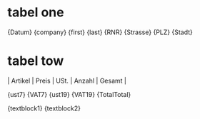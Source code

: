 # tabel one
{Datum}
{company}
{first} {last}
{RNR}
{Strasse}
{PLZ} {Stadt}

# tabel tow
| Artikel  | Preis | USt. | Anzahl | Gesamt |

{ust7}
{VAT7}
{ust19}
{VAT19}
{TotalTotal}


{textblock1} 
{textblock2}